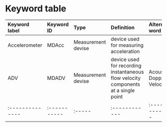 # Keyword table

| Keyword label | Keyword ID | Type | Definition  | Alternative word |
|:--------------|:-----------|:-----|:------------|:-----------------|
| Accelerometer | MDAcc | Measurement devise | device used for measuring acceleration | |
| ADV | MDADV | Measurement devise | device used for recording instantaneous flow velocity components at a single point | Acoustic Doppler Velocimeter|
|:--------------|:-----------|:-----|:------------|:-----------------|



